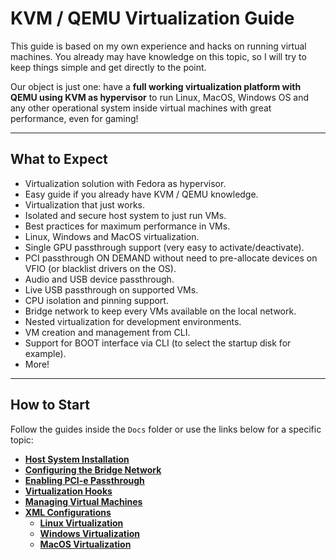 # KVM / QEMU Virtualization Guide

This guide is based on my own experience and hacks on running virtual machines. You already may have knowledge on this topic, so I will try to keep things simple and get directly to the point.

Our object is just one: have a **full working virtualization platform with QEMU using KVM as hypervisor** to run Linux, MacOS, Windows OS and any other operational system inside virtual machines with great performance, even for gaming! 

----

## What to Expect

- Virtualization solution with Fedora as hypervisor.
- Easy guide if you already have KVM / QEMU knowledge.
- Virtualization that just works.
- Isolated and secure host system to just run VMs.
- Best practices for maximum performance in VMs.
- Linux, Windows and MacOS virtualization.
- Single GPU passthrough support (very easy to activate/deactivate).
- PCI passthrough ON DEMAND without need to pre-allocate devices on VFIO (or blacklist drivers on the OS).
- Audio and USB device passthrough.
- Live USB passthrough on supported VMs.
- CPU isolation and pinning support.
- Bridge network to keep every VMs available on the local network.
- Nested virtualization for development environments.
- VM creation and management from CLI.
- Support for BOOT interface via CLI (to select the startup disk for example).
- More!

----

## How to Start

Follow the guides inside the ```Docs``` folder or use the links below for a specific topic:

- **[Host System Installation](Docs/0%20-%20Installation.md)**
- **[Configuring the Bridge Network](Docs/1%20-%20Bridge%20Network.md)**
- **[Enabling PCI-e Passthrough](Docs/2%20-%20PCI-e%20Passthrough.md)**
- **[Virtualization Hooks](Docs/3%20-%20Virtualization%20Hooks.md)**
- **[Managing Virtual Machines](Docs/4%20-%20Management.md)**
- **[XML Configurations](Docs/5%20-%20XML%20Configurations.md)**
  - **[Linux Virtualization](Docs/5.1%20-%20Linux.md)**
  - **[Windows Virtualization](Docs/5.2%20-%20Windows.md)**
  - **[MacOS Virtualization](Docs/5.3%20-%20MacOS.md)**
